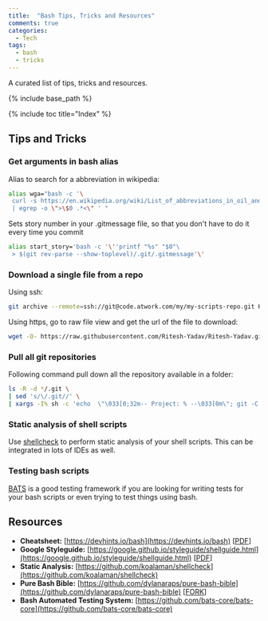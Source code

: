 ```yaml
---
title:  "Bash Tips, Tricks and Resources"
comments: true
categories: 
  - Tech
tags:
  - bash
  - tricks
---
```


A curated list of tips, tricks and resources.

{% include base_path %}

{% include toc title="Index" %}

## Tips and Tricks

### Get arguments in bash alias

Alias to search for a abbreviation in wikipedia:

```bash
alias wga="bash -c '\
 curl -s https://en.wikipedia.org/wiki/List_of_abbreviations_in_oil_and_gas_exploration_and_production \
 | egrep -o \">\$0 .*<\" ' "
```

Sets story number in your .gitmessage file, so that you don't have to do it every time you commit

```bash
alias start_story='bash -c '\''printf "%s" "$0"\
 > $(git rev-parse --show-toplevel)/.git/.gitmessage'\' 
```

### Download a single file from a repo

Using ssh:

```bash
git archive --remote=ssh://git@code.atwork.com/my/my-scripts-repo.git HEAD tool.sh | tar –xv 
```

Using https, go to raw file view and get the url of the file to download:

```bash
wget -O- https://raw.githubusercontent.com/Ritesh-Yadav/Ritesh-Yadav.github.io/master/assets/scripts/install_recipe_reader.sh
```

### Pull all git repositories

Following command pull down all the repository available in a folder:

```bash
ls -R -d */.git \
| sed 's/\/.git//' \
| xargs -I% sh -c 'echo  \"\033[0;32m-- Project: % --\033[0m\"; git -C % pull -r --autostash --all'
```

### Static analysis of shell scripts

Use [shellcheck](https://github.com/koalaman/shellcheck) to perform static analysis of your shell scripts. This can be integrated in lots of IDEs as well.

### Testing bash scripts

[BATS](https://github.com/bats-core/bats-core) is a good testing framework if you are looking for writing tests for your bash scripts or even trying to test things using bash.

## Resources

* **Cheatsheet:** [https://devhints.io/bash](https://devhints.io/bash) [[PDF](/assets/docs/bash/DevHints.io.pdf)]
* **Google Styleguide:** [https://google.github.io/styleguide/shellguide.html](https://google.github.io/styleguide/shellguide.html) [[PDF](/assets/docs/bash/GoogleStyleGuide.pdf)]
* **Static Analysis:** [https://github.com/koalaman/shellcheck](https://github.com/koalaman/shellcheck)
* **Pure Bash Bible:** [https://github.com/dylanaraps/pure-bash-bible](https://github.com/dylanaraps/pure-bash-bible) [[FORK](https://github.com/Ritesh-Yadav/pure-bash-bible)]
* **Bash Automated Testing System:** [https://github.com/bats-core/bats-core](https://github.com/bats-core/bats-core)
